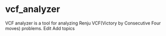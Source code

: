 # vcf_analyzer
VCF analyzer is a tool for analyzing Renju VCF(Victory by Consecutive Four moves) problems. Edit Add topics
